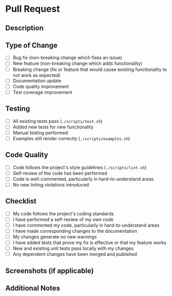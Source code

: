 # Pull Request

## Description
<!-- Provide a brief description of your changes -->

## Type of Change
<!-- Mark the relevant option with an "x" -->
- [ ] Bug fix (non-breaking change which fixes an issue)
- [ ] New feature (non-breaking change which adds functionality)
- [ ] Breaking change (fix or feature that would cause existing functionality to not work as expected)
- [ ] Documentation update
- [ ] Code quality improvement
- [ ] Test coverage improvement

## Testing
<!-- Describe the tests that you ran to verify your changes -->
- [ ] All existing tests pass (`./scripts/test.sh`)
- [ ] Added new tests for new functionality
- [ ] Manual testing performed
- [ ] Examples still render correctly (`./scripts/examples.sh`)

## Code Quality
<!-- Confirm that quality checks pass -->
- [ ] Code follows the project's style guidelines (`./scripts/lint.sh`)
- [ ] Self-review of the code has been performed
- [ ] Code is well-commented, particularly in hard-to-understand areas
- [ ] No new linting violations introduced

## Checklist
<!-- Mark completed items with an "x" -->
- [ ] My code follows the project's coding standards
- [ ] I have performed a self-review of my own code
- [ ] I have commented my code, particularly in hard-to-understand areas
- [ ] I have made corresponding changes to the documentation
- [ ] My changes generate no new warnings
- [ ] I have added tests that prove my fix is effective or that my feature works
- [ ] New and existing unit tests pass locally with my changes
- [ ] Any dependent changes have been merged and published

## Screenshots (if applicable)
<!-- Add screenshots here if your changes affect rendering -->

## Additional Notes
<!-- Add any additional notes, concerns, or context -->
